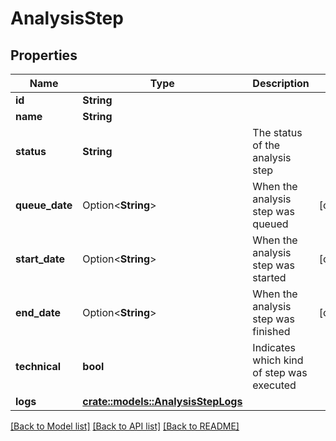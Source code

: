 # AnalysisStep

## Properties

Name | Type | Description | Notes
------------ | ------------- | ------------- | -------------
**id** | **String** |  | 
**name** | **String** |  | 
**status** | **String** | The status of the analysis step | 
**queue_date** | Option<**String**> | When the analysis step was queued | [optional]
**start_date** | Option<**String**> | When the analysis step was started | [optional]
**end_date** | Option<**String**> | When the analysis step was finished | [optional]
**technical** | **bool** | Indicates which kind of step was executed | 
**logs** | [**crate::models::AnalysisStepLogs**](AnalysisStepLogs.md) |  | 

[[Back to Model list]](../README.md#documentation-for-models) [[Back to API list]](../README.md#documentation-for-api-endpoints) [[Back to README]](../README.md)


